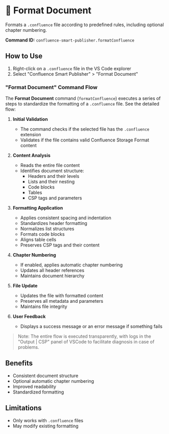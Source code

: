 # 🎨 Format Document
Formats a `.confluence` file according to predefined rules, including optional chapter numbering.

**Command ID:** `confluence-smart-publisher.formatConfluence`

## How to Use
1. Right-click on a `.confluence` file in the VS Code explorer
2. Select "Confluence Smart Publisher" > "Format Document"

### "Format Document" Command Flow

The **Format Document** command (`formatConfluence`) executes a series of steps to standardize the formatting of a `.confluence` file. See the detailed flow:

1. **Initial Validation**
   - The command checks if the selected file has the `.confluence` extension
   - Validates if the file contains valid Confluence Storage Format content

2. **Content Analysis**
   - Reads the entire file content
   - Identifies document structure:
     - Headers and their levels
     - Lists and their nesting
     - Code blocks
     - Tables
     - CSP tags and parameters

3. **Formatting Application**
   - Applies consistent spacing and indentation
   - Standardizes header formatting
   - Normalizes list structures
   - Formats code blocks
   - Aligns table cells
   - Preserves CSP tags and their content

4. **Chapter Numbering**
   - If enabled, applies automatic chapter numbering
   - Updates all header references
   - Maintains document hierarchy

5. **File Update**
   - Updates the file with formatted content
   - Preserves all metadata and parameters
   - Maintains file integrity

6. **User Feedback**
   - Displays a success message or an error message if something fails

>Note: The entire flow is executed transparently, with logs in the "Output | CSP" panel of VSCode to facilitate diagnosis in case of problems.

## Benefits
- Consistent document structure
- Optional automatic chapter numbering
- Improved readability
- Standardized formatting

## Limitations
- Only works with `.confluence` files
- May modify existing formatting 